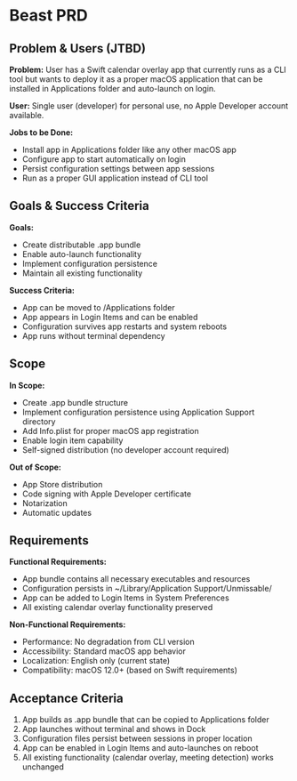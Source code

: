 # Beast PRD

## Problem & Users (JTBD)
**Problem:** User has a Swift calendar overlay app that currently runs as a CLI tool but wants to deploy it as a proper macOS application that can be installed in Applications folder and auto-launch on login.

**User:** Single user (developer) for personal use, no Apple Developer account available.

**Jobs to be Done:**
- Install app in Applications folder like any other macOS app
- Configure app to start automatically on login
- Persist configuration settings between app sessions
- Run as a proper GUI application instead of CLI tool

## Goals & Success Criteria
**Goals:**
- Create distributable .app bundle
- Enable auto-launch functionality
- Implement configuration persistence
- Maintain all existing functionality

**Success Criteria:**
- App can be moved to /Applications folder
- App appears in Login Items and can be enabled
- Configuration survives app restarts and system reboots
- App runs without terminal dependency

## Scope

**In Scope:**
- Create .app bundle structure
- Implement configuration persistence using Application Support directory
- Add Info.plist for proper macOS app registration
- Enable login item capability
- Self-signed distribution (no developer account required)

**Out of Scope:**
- App Store distribution
- Code signing with Apple Developer certificate
- Notarization
- Automatic updates

## Requirements

**Functional Requirements:**
- App bundle contains all necessary executables and resources
- Configuration persists in ~/Library/Application Support/Unmissable/
- App can be added to Login Items in System Preferences
- All existing calendar overlay functionality preserved

**Non-Functional Requirements:**
- Performance: No degradation from CLI version
- Accessibility: Standard macOS app behavior
- Localization: English only (current state)
- Compatibility: macOS 12.0+ (based on Swift requirements)

## Acceptance Criteria
1. App builds as .app bundle that can be copied to Applications folder
2. App launches without terminal and shows in Dock
3. Configuration files persist between sessions in proper location
4. App can be enabled in Login Items and auto-launches on reboot
5. All existing functionality (calendar overlay, meeting detection) works unchanged
